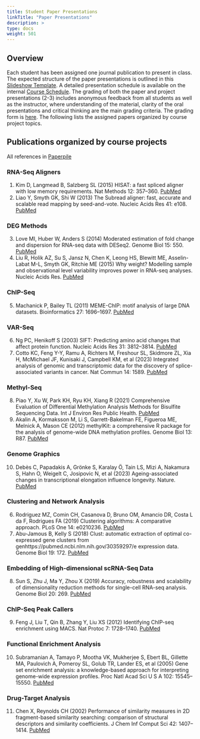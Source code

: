 ```yaml
---
title: Student Paper Presentations
linkTitle: "Paper Presentations"
description: >
type: docs
weight: 501
---
```



## Overview

Each student has been assigned one journal publication to present in class. The
expected structure of the paper presentations is outlined in this [Slideshow Template](https://bit.ly/41PZPey). 
A detailed presentation schedule is available on the internal [Course Schedule](https://elearn.ucr.edu/courses/91826). 
The grading of both the paper and project presentations (2-3) includes
anonymous feedback from all students as well as the instructor, where
understanding of the material, clarity of the oral presentations and critical
thinking are the main grading criteria. The grading form is [here](https://forms.gle/K6P5woA8eQCS4NJQA). 
The following lists the assigned papers organized by course project topics.


## Publications organized by course projects

All references in [Paperpile](https://paperpile.com/shared/FOShC0)

### RNA-Seq Aligners 

1. Kim D, Langmead B, Salzberg SL (2015) HISAT: a fast spliced aligner with low memory requirements. Nat Methods 12: 357–360. [PubMed](https://pubmed.ncbi.nlm.nih.gov/25751142/)
2. Liao Y, Smyth GK, Shi W (2013) The Subread aligner: fast, accurate and scalable read mapping by seed-and-vote. Nucleic Acids Res 41: e108. [PubMed](https://pubmed.ncbi.nlm.nih.gov/23558742/)

### DEG Methods  

3. Love MI, Huber W, Anders S (2014) Moderated estimation of fold change and dispersion for RNA-seq data with DESeq2. Genome Biol 15: 550. [PubMed](https://pubmed.ncbi.nlm.nih.gov/25516281/)
4. Liu R, Holik AZ, Su S, Jansz N, Chen K, Leong HS, Blewitt ME, Asselin-Labat M-L, Smyth GK, Ritchie ME (2015) Why weight? Modelling sample and observational level variability improves power in RNA-seq analyses. Nucleic Acids Res. [PubMed](https://pubmed.ncbi.nlm.nih.gov/25925576/)

### ChIP-Seq  

5. Machanick P, Bailey TL (2011) MEME-ChIP: motif analysis of large DNA datasets. Bioinformatics 27: 1696–1697. [PubMed](https://pubmed.ncbi.nlm.nih.gov/21486936/)

### VAR-Seq

6. Ng PC, Henikoff S (2003) SIFT: Predicting amino acid changes that affect protein function. Nucleic Acids Res 31: 3812–3814. [PubMed](https://pubmed.ncbi.nlm.nih.gov/12824425/)
7. Cotto KC, Feng Y-Y, Ramu A, Richters M, Freshour SL, Skidmore ZL, Xia H, McMichael JF, Kunisaki J, Campbell KM, et al (2023) Integrated analysis of genomic and transcriptomic data for the discovery of splice-associated variants in cancer. Nat Commun 14: 1589. [PubMed](https://pubmed.ncbi.nlm.nih.gov/36949070/)

### Methyl-Seq

8. Piao Y, Xu W, Park KH, Ryu KH, Xiang R (2021) Comprehensive Evaluation of Differential Methylation Analysis Methods for Bisulfite Sequencing Data. Int J Environ Res Public Health. [PubMed](https://pubmed.ncbi.nlm.nih.gov/34360271/)
9. Akalin A, Kormaksson M, Li S, Garrett-Bakelman FE, Figueroa ME, Melnick A, Mason CE (2012) methylKit: a comprehensive R package for the analysis of genome-wide DNA methylation profiles. Genome Biol 13: R87. [PubMed](https://pubmed.ncbi.nlm.nih.gov/23034086/)

### Genome Graphics

10. Debès C, Papadakis A, Grönke S, Karalay Ö, Tain LS, Mizi A, Nakamura S, Hahn O, Weigelt C, Josipovic N, et al (2023) Ageing-associated changes in transcriptional elongation influence longevity. Nature. [PubMed](https://pubmed.ncbi.nlm.nih.gov/37046086/)

### Clustering and Network Analysis

6. Rodriguez MZ, Comin CH, Casanova D, Bruno OM, Amancio DR, Costa L da F, Rodrigues FA (2019) Clustering algorithms: A comparative approach. PLoS One 14: e0210236. [PubMed](https://pubmed.ncbi.nlm.nih.gov/30645617/)
7. Abu-Jamous B, Kelly S (2018) Clust: automatic extraction of optimal co-expressed gene clusters from genhttps://pubmed.ncbi.nlm.nih.gov/30359297/e expression data. Genome Biol 19: 172. [PubMed](https://pubmed.ncbi.nlm.nih.gov/30359297/)

### Embedding of High-dimensional scRNA-Seq Data

8. Sun S, Zhu J, Ma Y, Zhou X (2019) Accuracy, robustness and scalability of dimensionality reduction methods for single-cell RNA-seq analysis. Genome Biol 20: 269. [PubMed](https://pubmed.ncbi.nlm.nih.gov/31823809/)

### ChIP-Seq Peak Callers

9. Feng J, Liu T, Qin B, Zhang Y, Liu XS (2012) Identifying ChIP-seq enrichment using MACS. Nat Protoc 7: 1728–1740. [PubMed](https://pubmed.ncbi.nlm.nih.gov/22936215/)

### Functional Enrichment Analysis

10. Subramanian A, Tamayo P, Mootha VK, Mukherjee S, Ebert BL, Gillette MA, Paulovich A, Pomeroy SL, Golub TR, Lander ES, et al (2005) Gene set enrichment analysis: a knowledge-based approach for interpreting genome-wide expression profiles. Proc Natl Acad Sci U S A 102: 15545–15550. [PubMed](https://pubmed.ncbi.nlm.nih.gov/16199517/)

### Drug-Target Analysis

11. Chen X, Reynolds CH (2002) Performance of similarity measures in 2D fragment-based similarity searching: comparison of structural descriptors and similarity coefficients. J Chem Inf Comput Sci 42: 1407–1414. [PubMed](https://pubmed.ncbi.nlm.nih.gov/12444738/)

